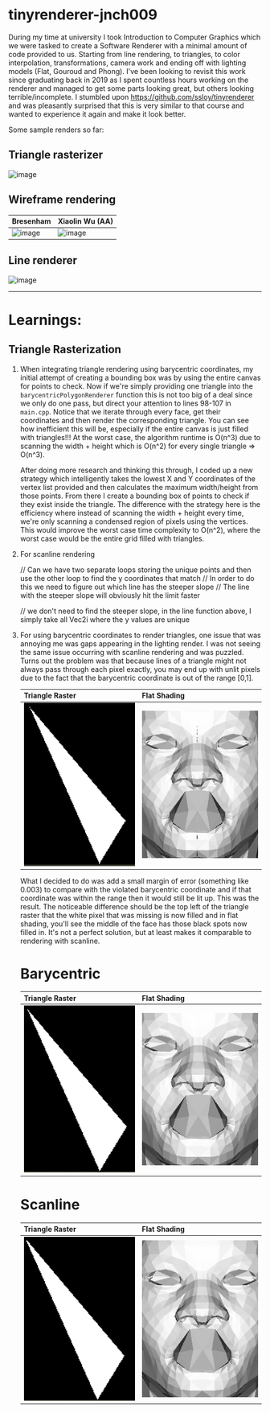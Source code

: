 # tinyrenderer-jnch009

During my time at university I took Introduction to Computer Graphics which we were tasked to create a Software Renderer with a minimal amount of code provided to us. Starting from line rendering, 
to triangles, to color interpolation, transformations, camera work and ending off with lighting models (Flat, Gouroud and Phong). I've been looking to revisit this work since graduating back in 2019 as
I spent countless hours working on the renderer and managed to get some parts looking great, but others looking terrible/incomplete. I stumbled upon https://github.com/ssloy/tinyrenderer and was
pleasantly surprised that this is very similar to that course and wanted to experience it again and make it look better.

Some sample renders so far:

## Triangle rasterizer

![image](https://github.com/jnch009/tinyrenderer-jnch009/assets/13592249/74e55b21-033e-4316-a1d5-fd6232e5e285)

## Wireframe rendering 

| Bresenham  | Xiaolin Wu (AA) |
| ------------- | ------------- |
| ![image](https://github.com/jnch009/tinyrenderer-jnch009/assets/13592249/0cf6a8d5-bc08-41f1-bab3-3e1244a95c75)  | ![image](https://github.com/jnch009/tinyrenderer-jnch009/assets/13592249/5f7cd862-7a6d-4b42-8e56-48e13053028d)  |

## Line renderer

![image](https://github.com/jnch009/tinyrenderer-jnch009/assets/13592249/1fae3683-c7bd-45f8-b779-3fcb5756d730)

---

# Learnings:
## Triangle Rasterization
1. When integrating triangle rendering using barycentric coordinates, my initial attempt of creating a bounding box was by
using the entire canvas for points to check. Now if we're simply providing one triangle into the `barycentricPolygonRenderer` function
this is not too big of a deal since we only do one pass, but direct your attention to lines 98-107 in `main.cpp`. Notice that we iterate
through every face, get their coordinates and then render the corresponding triangle. You can see how inefficient this will be, especially 
if the entire canvas is just filled with triangles!!! At the worst case, the algorithm runtime is O(n^3) due to scanning the width + height 
which is O(n^2) for every single triangle => O(n^3). 
    
    After doing more research and thinking this through, I coded up a new strategy which intelligently takes the lowest X and Y coordinates 
of the vertex list provided and then calculates the maximum width/height from those points. From there I create a bounding box of points 
to check if they exist inside the triangle. The difference with the strategy here is the efficiency where instead of scanning the width + height
every time, we're only scanning a condensed region of pixels using the vertices. This would improve the worst case time complexity to O(n^2), where
the worst case would be the entire grid filled with triangles.

2. For scanline rendering <TODO continue to add to this>
    
    // Can we have two separate loops storing the unique points and then use the other loop to find the y coordinates that match
	// In order to do this we need to figure out which line has the steeper slope
	// The line with the steeper slope will obviously hit the limit faster

	// we don't need to find the steeper slope, in the line function above, I simply take all Vec2i where the y values are unique

3. For using barycentric coordinates to render triangles, one issue that was annoying me was
gaps appearing in the lighting render. I was not seeing the same issue occurring with scanline rendering and was puzzled. Turns out the problem was that because lines of a triangle might not always pass through each pixel exactly, you may end up with unlit pixels due to the fact that the barycentric coordinate is out of the range [0,1]. 

   | Triangle Raster  | Flat Shading |
   | ------------- | ------------- |
   | <img src=".vs/Screenshot%202023-05-27%20212256.png" width="380"> | <img src=".vs/Screenshot 2023-05-27 212836.png" width="400"> |

    What I decided to do was add a small margin of error (something like 0.003) to compare with the violated barycentric coordinate and if that coordinate was within the range then it would still be lit up. This was the result. The noticeable difference should be the top left of the triangle raster that the white pixel that was missing is now filled and in flat shading, you'll see the middle of the face has those black spots now filled in. It's not a perfect solution, but at least makes it comparable to rendering with scanline.

	# Barycentric
	| Triangle Raster  | Flat Shading |
   | ------------- | ------------- |
   | <img src=".vs/Screenshot 2023-05-27 213406.png" width="380"> | <img src=".vs/Screenshot 2023-05-27 213513.png" width="400"> |

    # Scanline
	| Triangle Raster  | Flat Shading |
   | ------------- | ------------- |
   | <img src=".vs/Screenshot Scanline triangle.png" width="380"> | <img src=".vs/Screenshot Scanline flat shading.png" width="400"> |
